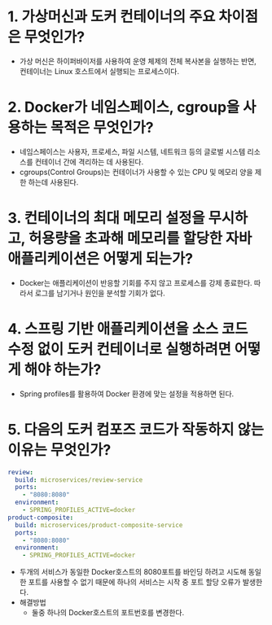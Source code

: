 # 1. 가상머신과 도커 컨테이너의 주요 차이점은 무엇인가?
- 가상 머신은 하이퍼바이저를 사용하여 운영 체제의 전체 복사본을 실행하는 반면, 컨테이너는 Linux 호스트에서 실행되는 프로세스이다.
# 2. Docker가 네임스페이스, cgroup을 사용하는 목적은 무엇인가?
- 네임스페이스는 사용자, 프로세스, 파일 시스템, 네트워크 등의 글로벌 시스템 리소스를 컨테이너 간에 격리하는 데 사용된다.
- cgroups(Control Groups)는 컨테이너가 사용할 수 있는 CPU 및 메모리 양을 제한 하는데 사용된다.
# 3. 컨테이너의 최대 메모리 설정을 무시하고, 허용량을 초과해 메모리를 할당한 자바 애플리케이션은 어떻게 되는가?
- Docker는 애플리케이션이 반응할 기회를 주지 않고 프로세스를 강제 종료한다. 따라서 로그를 남기거나 원인을 분석할 기회가 없다.
# 4. 스프링 기반 애플리케이션을 소스 코드 수정 없이 도커 컨테이너로 실행하려면 어떻게 해야 하는가?
- Spring profiles를 활용하여 Docker 환경에 맞는 설정을 적용하면 된다.
# 5. 다음의 도커 컴포즈 코드가 작동하지 않는 이유는 무엇인가?
```yaml
review:
  build: microservices/review-service
  ports:
    - "8080:8080"
  environment:
    - SPRING_PROFILES_ACTIVE=docker
product-composite:
  build: microservices/product-composite-service
  ports:
    - "8080:8080"
  environment:
    - SPRING_PROFILES_ACTIVE=docker
```
- 두개의 서비스가 동일한 Docker호스트의 8080포트를 바인딩 하려고 시도해 동일한 포트를 사용할 수 없기 때문에 하나의 서비스는 시작 중 포트 할당 오류가 발생한다.
- 해결방법
	- 둘중 하나의 Docker호스트의 포트번호를 변경한다.